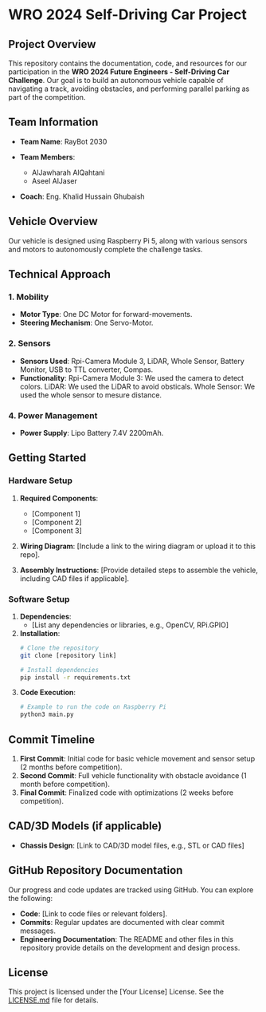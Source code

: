 # WRO 2024 Self-Driving Car Project

## Project Overview
This repository contains the documentation, code, and resources for our participation in the **WRO 2024 Future Engineers - Self-Driving Car Challenge**. Our goal is to build an autonomous vehicle capable of navigating a track, avoiding obstacles, and performing parallel parking as part of the competition.

## Team Information
- **Team Name**: RayBot 2030
- **Team Members**:
  - AlJawharah AlQahtani 
  - Aseel AlJaser 
 
- **Coach**: Eng. Khalid Hussain Ghubaish

## Vehicle Overview
Our vehicle is designed using Raspberry Pi 5, along with various sensors and motors to autonomously complete the challenge tasks.

## Technical Approach

### 1. Mobility
- **Motor Type**: One DC Motor for forward-movements.
- **Steering Mechanism**: One Servo-Motor.

### 2. Sensors
- **Sensors Used**: Rpi-Camera Module 3, LiDAR, Whole Sensor, Battery Monitor, USB to TTL converter, Compas.
- **Functionality**:
  Rpi-Camera Module 3: We used the camera to detect colors.
  LiDAR: We used the LiDAR to avoid obsticals.
  Whole Sensor: We used the whole sensor to mesure distance.

### 4. Power Management
- **Power Supply**: Lipo Battery 7.4V 2200mAh. 

## Getting Started

### Hardware Setup
1. **Required Components**:
   - [Component 1]
   - [Component 2]
   - [Component 3]

  
2. **Wiring Diagram**: [Include a link to the wiring diagram or upload it to this repo].
3. **Assembly Instructions**: [Provide detailed steps to assemble the vehicle, including CAD files if applicable].

### Software Setup
1. **Dependencies**:
   - [List any dependencies or libraries, e.g., OpenCV, RPi.GPIO]
2. **Installation**:
   ```bash
   # Clone the repository
   git clone [repository link]

   # Install dependencies
   pip install -r requirements.txt
   ```
3. **Code Execution**:
   ```bash
   # Example to run the code on Raspberry Pi
   python3 main.py
   ```

## Commit Timeline
1. **First Commit**: Initial code for basic vehicle movement and sensor setup (2 months before competition).
2. **Second Commit**: Full vehicle functionality with obstacle avoidance (1 month before competition).
3. **Final Commit**: Finalized code with optimizations (2 weeks before competition).


## CAD/3D Models (if applicable)
- **Chassis Design**: [Link to CAD/3D model files, e.g., STL or CAD files]

## GitHub Repository Documentation
Our progress and code updates are tracked using GitHub. You can explore the following:
- **Code**: [Link to code files or relevant folders].
- **Commits**: Regular updates are documented with clear commit messages.
- **Engineering Documentation**: The README and other files in this repository provide details on the development and design process.

## License
This project is licensed under the [Your License] License. See the [LICENSE.md](LICENSE.md) file for details.
